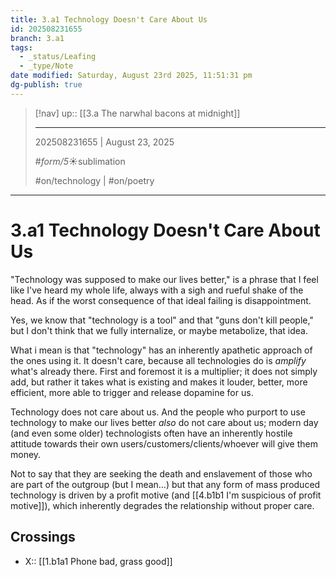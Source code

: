 ```yaml
---
title: 3.a1 Technology Doesn't Care About Us
id: 202508231655
branch: 3.a1
tags:
  - _status/Leafing
  - _type/Note
date modified: Saturday, August 23rd 2025, 11:51:31 pm
dg-publish: true
---
```


> [!nav]
> up:: [[3.a The narwhal bacons at midnight]]
>
> ---
> 202508231655 | August 23, 2025
>
> #_form/5_☀︎sublimation
>
> #on/technology | #on/poetry 

---

# 3.a1 Technology Doesn't Care About Us

"Technology was supposed to make our lives better," is a phrase that I feel like I've heard my whole life, always with a sigh and rueful shake of the head. As if the worst consequence of that ideal failing is disappointment.

Yes, we know that "technology is a tool" and that "guns don't kill people," but I don't think that we fully internalize, or maybe metabolize, that idea.

What i mean is that "technology" has an inherently apathetic approach of the ones using it. It doesn't care, because all technologies do is *amplify* what's already there. First and foremost it is a multiplier; it does not simply add, but rather it takes what is existing and makes it louder, better, more efficient, more able to trigger and release dopamine for us.

Technology does not care about us. And the people who purport to use technology to make our lives better *also* do not care about us; modern day (and even some older) technologists often have an inherently hostile attitude towards their own users/customers/clients/whoever will give them money.

Not to say that they are seeking the death and enslavement of those who are part of the outgroup (but I mean…) but that any form of mass produced technology is driven by a profit motive (and [[4.b1b1 I'm suspicious of profit motive]]), which inherently degrades the relationship without proper care.

## Crossings

- X:: [[1.b1a1 Phone bad, grass good]]
